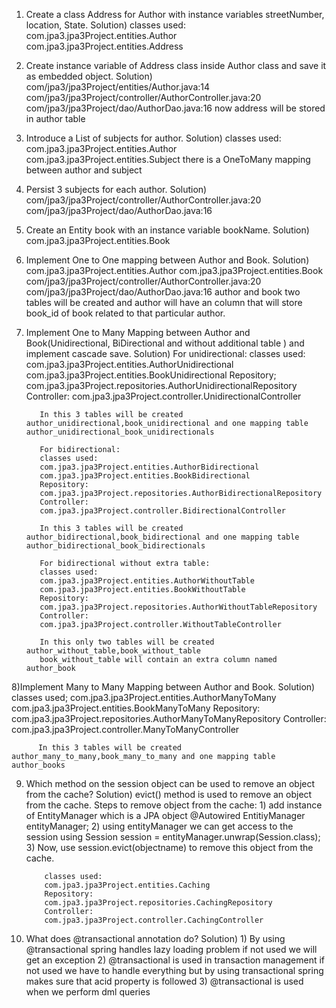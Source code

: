 1) Create a class Address for Author with instance variables streetNumber, location, State.
Solution) classes used:
          com.jpa3.jpa3Project.entities.Author
          com.jpa3.jpa3Project.entities.Address
          
2) Create instance variable of Address class inside Author class and save it as embedded object.
Solution) com/jpa3/jpa3Project/entities/Author.java:14
          com/jpa3/jpa3Project/controller/AuthorController.java:20
          com/jpa3/jpa3Project/dao/AuthorDao.java:16
          now address will be stored in author table
          
3) Introduce a List of subjects for author.
Solution) classes used: 
          com.jpa3.jpa3Project.entities.Author
          com.jpa3.jpa3Project.entities.Subject
          there is a OneToMany mapping between author and subject
          
4) Persist 3 subjects for each author.
Solution) com/jpa3/jpa3Project/controller/AuthorController.java:20
          com/jpa3/jpa3Project/dao/AuthorDao.java:16
          
5) Create an Entity book with an instance variable bookName.
Solution) com.jpa3.jpa3Project.entities.Book
          
6) Implement One to One mapping between Author and Book.
Solution) com.jpa3.jpa3Project.entities.Author
          com.jpa3.jpa3Project.entities.Book
          com/jpa3/jpa3Project/controller/AuthorController.java:20
          com/jpa3/jpa3Project/dao/AuthorDao.java:16
author and book two tables will be created and author will have an column that will store book_id of book related to that particular author.
         
7) Implement One to Many Mapping between Author and Book(Unidirectional, BiDirectional and without additional table ) and implement cascade save.
Solution) For unidirectional:
          classes used: 
          com.jpa3.jpa3Project.entities.AuthorUnidirectional
          com.jpa3.jpa3Project.entities.BookUnidirectional
          Repository;
          com.jpa3.jpa3Project.repositories.AuthorUnidirectionalRepository
          Controller:
          com.jpa3.jpa3Project.controller.UnidirectionalController
          
          In this 3 tables will be created author_unidirectional,book_unidirectional and one mapping table author_unidirectional_book_unidirectionals
          
          For bidirectional:
          classes used:
          com.jpa3.jpa3Project.entities.AuthorBidirectional
          com.jpa3.jpa3Project.entities.BookBidirectional
          Repository:
          com.jpa3.jpa3Project.repositories.AuthorBidirectionalRepository
          Controller:
          com.jpa3.jpa3Project.controller.BidirectionalController
          
          In this 3 tables will be created author_bidirectional,book_bidirectional and one mapping table author_bidirectional_book_bidirectionals
          
          For bidirectional without extra table:
          classes used:
          com.jpa3.jpa3Project.entities.AuthorWithoutTable
          com.jpa3.jpa3Project.entities.BookWithoutTable
          Repository:
          com.jpa3.jpa3Project.repositories.AuthorWithoutTableRepository
          Controller:
          com.jpa3.jpa3Project.controller.WithoutTableController
          
          In this only two tables will be created author_without_table,book_without_table
          book_without_table will contain an extra column named author_book
            
8)Implement Many to Many Mapping between Author and Book.
Solution) classes used;
          com.jpa3.jpa3Project.entities.AuthorManyToMany
          com.jpa3.jpa3Project.entities.BookManyToMany
          Repository:
          com.jpa3.jpa3Project.repositories.AuthorManyToManyRepository
          Controller:
          com.jpa3.jpa3Project.controller.ManyToManyController
          
          In this 3 tables will be created author_many_to_many,book_many_to_many and one mapping table author_books
         
9) Which method on the session object can be used to remove an object from the cache?
Solution) evict() method is used to remove an object from the cache.
          Steps to remove object from the cache:
          1) add instance of EntityManager which is a JPA object
             @Autowired
             EntitiyManager entityManager;
          2) using entityManager we can get access to the session using
             Session session = entityManager.unwrap(Session.class);
          3) Now, use
             session.evict(objectname) to remove this object from the cache.
               
           classes used:
           com.jpa3.jpa3Project.entities.Caching
           Repository:
           com.jpa3.jpa3Project.repositories.CachingRepository
           Controller:
           com.jpa3.jpa3Project.controller.CachingController
           
10) What does @transactional annotation do?
Solution) 1) By using @transactional spring handles lazy loading problem if not used we will get an exception
          2) @transactional is used in transaction management if not used we have to handle everything but by using transactional spring makes sure that acid property is followed
          3) @transactional is used when we perform dml queries 